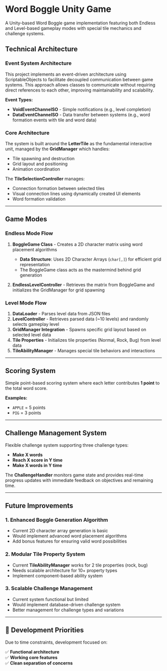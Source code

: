# Word Boggle Unity Game

A Unity-based Word Boggle game implementation featuring both Endless and Level-based gameplay modes with special tile mechanics and challenge systems.

## Technical Architecture

### Event System Architecture

This project implements an event-driven architecture using ScriptableObjects to facilitate decoupled communication between game systems. This approach allows classes to communicate without requiring direct references to each other, improving maintainability and scalability.

**Event Types:**
- **VoidEventChannelSO** - Simple notifications (e.g., level completion)
- **DataEventChannelSO** - Data transfer between systems (e.g., word formation events with tile and word data)

### Core Architecture

The system is built around the **LetterTile** as the fundamental interactive unit, managed by the **GridManager** which handles:
- Tile spawning and destruction
- Grid layout and positioning  
- Animation coordination

The **TileSelectionController** manages:
- Connection formation between selected tiles
- Visual connection lines using dynamically created UI elements
- Word formation validation

---

## Game Modes

### Endless Mode Flow

1. **BoggleGame Class** - Creates a 2D character matrix using word placement algorithms
   - **Data Structure**: Uses 2D Character Arrays (`char[,]`) for efficient grid representation
   - The BoggleGame class acts as the mastermind behind grid generation
   
2. **EndlessLevelController** - Retrieves the matrix from BoggleGame and initializes the GridManager for grid spawning

### Level Mode Flow

1. **DataLoader** - Parses level data from JSON files
2. **LevelController** - Retrieves parsed data (~10 levels) and randomly selects gameplay level
3. **GridManager Integration** - Spawns specific grid layout based on selected level data
4. **Tile Properties** - Initializes tile properties (Normal, Rock, Bug) from level data
5. **TileAbilityManager** - Manages special tile behaviors and interactions

---

## Scoring System

Simple point-based scoring system where each letter contributes **1 point** to the total word score.

**Examples:**
- `APPLE` = 5 points
- `PIG` = 3 points

---

## Challenge Management System

Flexible challenge system supporting three challenge types:

- **Make X words**
- **Reach X score in Y time** 
- **Make X words in Y time**

The **ChallengeHandler** monitors game state and provides real-time progress updates with immediate feedback on objectives and remaining time.

---

## Future Improvements

### 1. Enhanced Boggle Generation Algorithm
- Current 2D character array generation is basic
- Would implement advanced word placement algorithms
- Add bonus features for ensuring valid word possibilities

### 2. Modular Tile Property System
- Current **TileAbilityManager** works for 2 tile properties (rock, bug)
- Needs scalable architecture for 10+ property types
- Implement component-based ability system

### 3. Scalable Challenge Management
- Current system functional but limited
- Would implement database-driven challenge system
- Better management for challenge types and variations

---

## 🎯 Development Priorities

Due to time constraints, development focused on:

✅ **Functional architecture**  
✅ **Working core features**  
✅ **Clean separation of concerns**
